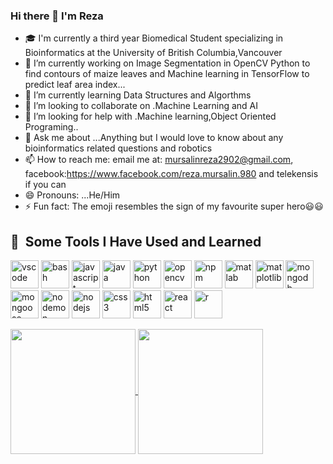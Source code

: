 ### Hi there 👋 I'm Reza


- 🎓 I'm currently a third year Biomedical Student specializing in Bioinformatics at the University of British Columbia,Vancouver
- 🔭 I’m currently working on Image Segmentation in OpenCV Python to find contours of maize leaves and Machine learning in TensorFlow to predict leaf area index...
- 🌱 I’m currently learning Data Structures and Algorthms
- 👯 I’m looking to collaborate on .Machine Learning and AI
- 🤔 I’m looking for help with .Machine learning,Object Oriented Programing..
- 💬 Ask me about ...Anything but I would love to know about any bioinformatics related questions and robotics
- 📫 How to reach me: email me at: mursalinreza2902@gmail.com, facebook:https://www.facebook.com/reza.mursalin.980 and telekensis if you can
- 😄 Pronouns: ...He/Him
- ⚡ Fun fact: The emoji resembles the sign of my favourite super hero😃😃

<h2> 🚀 &nbsp;Some Tools I Have Used and Learned</h2>
<p align="left">
<img src="https://cdn.jsdelivr.net/gh/devicons/devicon/icons/vscode/vscode-original.svg" alt="vscode" width="45" height="45"/>
<img src="https://cdn.jsdelivr.net/gh/devicons/devicon/icons/bash/bash-original.svg" alt="bash" width="45" height="45"/>
<img src="https://cdn.jsdelivr.net/gh/devicons/devicon/icons/javascript/javascript-original.svg" alt="javascript" width="45" height="45"/>
<img src="https://cdn.jsdelivr.net/gh/devicons/devicon/icons/java/java-original.svg" alt="java" width="45" height="45"/>
<img src="https://cdn.jsdelivr.net/gh/devicons/devicon/icons/python/python-original.svg" alt="python" width="45" height="45"/>
<img src="https://cdn.jsdelivr.net/gh/devicons/devicon/icons/opencv/opencv-original.svg" alt="opencv" width="45" height="45"/>
<img src="https://cdn.jsdelivr.net/gh/devicons/devicon/icons/numpy/numpy-original.svg" alt="npm" width="45" height="45"/>
<img src="https://cdn.jsdelivr.net/gh/devicons/devicon/icons/matlab/matlab-original.svg" alt="matlab" width="45" height="45"/>
<img src="https://cdn.jsdelivr.net/gh/devicons/devicon/icons/matplotlib/matplotlib-original.svg" alt="matplotlib" width="45" height="45"/>
<img src="https://cdn.jsdelivr.net/gh/devicons/devicon/icons/mongodb/mongodb-original.svg" alt="mongodb" width="45" height="45"/>
<img src="https://cdn.jsdelivr.net/gh/devicons/devicon/icons/mongoose/mongoose-original.svg" alt="mongoose" width="45" height="45"/>
<img src="https://cdn.jsdelivr.net/gh/devicons/devicon/icons/nodemon/nodemon-original.svg" alt="nodemon" width="45" height="45"/>
<img src="https://cdn.jsdelivr.net/gh/devicons/devicon/icons/nodejs/nodejs-original.svg" alt="nodejs" width="45" height="45"/>
<img src="https://cdn.jsdelivr.net/gh/devicons/devicon/icons/css3/css3-original.svg" alt="css3" width="45" height="45"/>
<img src="https://cdn.jsdelivr.net/gh/devicons/devicon/icons/html5/html5-original.svg" alt="html5" width="45" height="45"/>
<img src="https://cdn.jsdelivr.net/gh/devicons/devicon/icons/react/react-original.svg" alt="react" width="45" height="45"/>
<img src="https://cdn.jsdelivr.net/gh/devicons/devicon/icons/r/r-original.svg" alt="r" width="45" height="45"/>
  
</p>
  
<a href="https://github.com/anuraghazra/github-readme-stats">
  <img height=200 align="center" src="https://github-readme-stats-qwh0gbn7w-rezas-projects-224a0ae5.vercel.app/api?username=mursalinreza&show_icons=true&theme=gruvbox" />
</a>
<a href="https://github.com/anuraghazra/convoychat">
  <img height=200 align="center" src="https://github-readme-stats-qwh0gbn7w-rezas-projects-224a0ae5.vercel.app/api/top-langs?username=mursalinreza&layout=donut&langs_count=8&card_width=320&show_icons=true&theme=gruvbox" />
</a>



